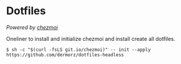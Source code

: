# Dotfiles

_Powered by [chezmoi](https://www.chezmoi.io/)_

Oneliner to install and initialize chezmoi and install create all dotfiles.
```
$ sh -c "$(curl -fsLS git.io/chezmoi)" -- init --apply https://github.com/dermorz/dotfiles-headless
```


